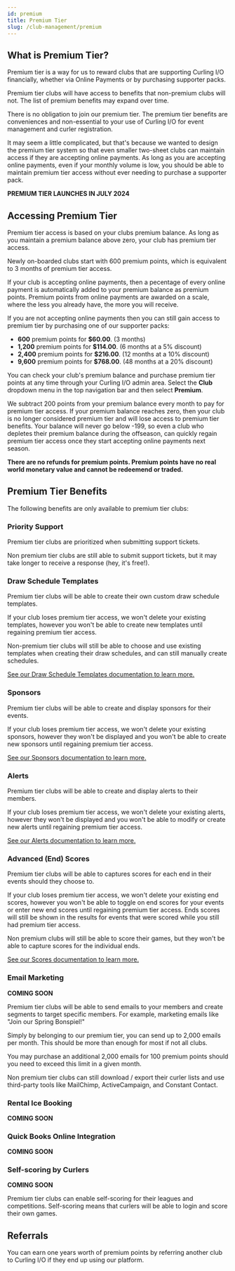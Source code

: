 ```yaml
---
id: premium
title: Premium Tier
slug: /club-management/premium
---
```


## What is Premium Tier?

Premium tier is a way for us to reward clubs that are supporting Curling I/O financially, whether via Online Payments or by purchasing supporter packs.

Premium tier clubs will have access to benefits that non-premium clubs will not. The list of premium benefits may expand over time.

There is no obligation to join our premium tier.
The premium tier benefits are conveniences and non-essential to your use of Curling I/O for event management and curler registration.

It may seem a little complicated, but that's because we wanted to design the premium tier system so that even smaller two-sheet clubs can maintain access if they are accepting online payments.
As long as you are accepting online payments, even if your monthly volume is low, you should be able to maintain premium tier access without ever needing to purchase a supporter pack.

**PREMIUM TIER LAUNCHES IN JULY 2024**


## Accessing Premium Tier

Premium tier access is based on your clubs premium balance.
As long as you maintain a premium balance above zero, your club has premium tier access.

Newly on-boarded clubs start with 600 premium points, which is equivalent to 3 months of premium tier access.

If your club is accepting online payments, then a pecentage of every online payment is automatically added to your premium balance as premium points.
Premium points from online payments are awarded on a scale, where the less you already have, the more you will receive.

If you are not accepting online payments then you can still gain access to premium tier by purchasing one of our supporter packs:
* **600** premium points for **$60.00**. (3 months)
* **1,200** premium points for **$114.00**. (6 months at a 5% discount)
* **2,400** premium points for **$216.00**. (12 months at a 10% discount)
* **9,600** premium points for **$768.00**. (48 months at a 20% discount)

You can check your club's premium balance and purchase premium tier points at any time through your Curling I/O admin area.
Select the **Club** dropdown menu in the top navigation bar and then select **Premium**.

We subtract 200 points from your premium balance every month to pay for premium tier access.
If your premium balance reaches zero, then your club is no longer considered premium tier and will lose access to premium tier benefits.
Your balance will never go below -199, so even a club who depletes their premium balance during the offseason, can quickly regain premium tier access once they start accepting online payments next season.

**There are no refunds for premium points. Premium points have no real world monetary value and cannot be redeemend or traded.**

## Premium Tier Benefits

The following benefits are only available to premium tier clubs:


### Priority Support

Premium tier clubs are prioritized when submitting support tickets.

Non premium tier clubs are still able to submit support tickets, but it may take longer to receive a response (hey, it's free!).


### Draw Schedule Templates

Premium tier clubs will be able to create their own custom draw schedule templates.

If your club loses premium tier access, we won't delete your existing templates, however you won't be able to create new templates until regaining premium tier access.

Non-premium tier clubs will still be able to choose and use existing templates when creating their draw schedules, and can still manually create schedules.

[See our Draw Schedule Templates documentation to learn more.](/docs/event-management/draw-schedule-templates)

### Sponsors

Premium tier clubs will be able to create and display sponsors for their events.

If your club loses premium tier access, we won't delete your existing sponsors, however they won't be displayed and you won't be able to create new sponsors until regaining premium tier access.

[See our Sponsors documentation to learn more.](/docs/club-management/sponsors)

### Alerts

Premium tier clubs will be able to create and display alerts to their members.

If your club loses premium tier access, we won't delete your existing alerts, however they won't be displayed and you won't be able to modify or create new alerts until regaining premium tier access.

[See our Alerts documentation to learn more.](/docs/club-management/alerts)


### Advanced (End) Scores

Premium tier clubs will be able to captures scores for each end in their events should they choose to.

If your club loses premium tier access, we won't delete your existing end scores, however you won't be able to toggle on end scores for your events or enter new end scores until regaining premium tier access.
Ends scores will still be shown in the results for events that were scored while you still had premium tier access.

Non premium clubs will still be able to score their games, but they won't be able to capture scores for the individual ends.

[See our Scores documentation to learn more.](/docs/event-management/scores)

### Email Marketing

**COMING SOON**

Premium tier clubs will be able to send emails to your members and create segments to target specific members.
For example, marketing emails like "Join our Spring Bonspiel!"

Simply by belonging to our premium tier, you can send up to 2,000 emails per month.
This should be more than enough for most if not all clubs.

You may purchase an additional 2,000 emails for 100 premium points should you need to exceed this limit in a given month.

Non premium tier clubs can still download / export their curler lists and use third-party tools like MailChimp, ActiveCampaign, and Constant Contact.


### Rental Ice Booking

**COMING SOON**


### Quick Books Online Integration

**COMING SOON**


### Self-scoring by Curlers

**COMING SOON**

Premium tier clubs can enable self-scoring for their leagues and competitions.
Self-scoring means that curlers will be able to login and score their own games.

## Referrals

You can earn one years worth of premium points by referring another club to Curling I/O if they end up using our platform.
